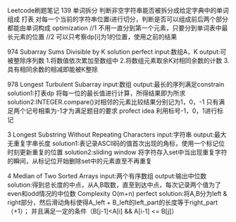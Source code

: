 Leetcode刷题笔记
139 单词拆分
判断非空字符串能否被拆分成给定字典中的单词组成
打表 对每一个当前的字符串位置i进行切分，判断是否可以组成前后两个部分都能由单词构成
optimization
//1 不用一直分到第一个元素，只要分到单词表中最长元素的位置
//2 可以只考察dp[i]为1的位置，使用之前的结果

974 Subarray Sums Divisible by K
    solution perfect
    input:数组A，K
    output:可被整除序列数
    1.将数值依次累加至数组中
    2.将数组元素取余K对相同余数的计数
    3.具有相同余数的相减即能被K整除

978 Longest Turbulent Subarray
	input:数组
	output:最长的序列满足constrain
	solution1:打表dp 将每一位的最长值进行计算，所得结果即为所求
	solution2:INTEGER.compare()对相邻的元素比较结果分别记为1，0，-1
	只有满足两个记号相乘为-1才为满足题目的要求
	profect idea 利用标号-1，0，1进行标记

3 Longest Substring Without Repeating Characters
    input:字符串
    output:最大无重复字串长度
    solution1:表记录ASCII码的值首次出现的角标，使用一个标记位时刻更新重复的位置
    solution2:sliding window 将字符存入set中当出现重复字符的瞬间，从标记位开始删除set中的元素直至不再重复

4 Median of Two Sorted Arrays
    input:两个有序数组
    output:输出中位数
    solution:得到总长度的中点，从A,B取数，直至到达中点，每次记录两个值为了even和odd情况的中位数 Complexity O(m+n)
    perfect solution:将A,B分为left & right部分，然后滑动角标使得A_left + B_left的left_part的长度等于right_part（+1）；
                     并且满足一定的条件（B[j-1]<A[i] && A[i-1] <= B[j]）  